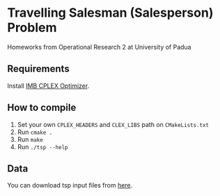 # Travelling Salesman (Salesperson) Problem
Homeworks from Operational Research 2 at University of Padua
## Requirements
Install [IMB CPLEX Optimizer](https://www.ibm.com/analytics/cplex-optimizer).
## How to compile
1. Set your own `CPLEX_HEADERS` and `CLEX_LIBS` path on `CMakeLists.txt`
2. Run `cmake .`
3. Run `make`
4. Run `./tsp --help`
## Data
You can download tsp input files from [here](http://comopt.ifi.uni-heidelberg.de/software/TSPLIB95/tsp/).